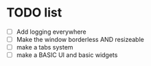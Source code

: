 # TODO list

- [ ] Add logging everywhere
- [ ] Make the window borderless AND resizeable
- [ ] make a tabs system
- [ ] make a BASIC UI and basic widgets

